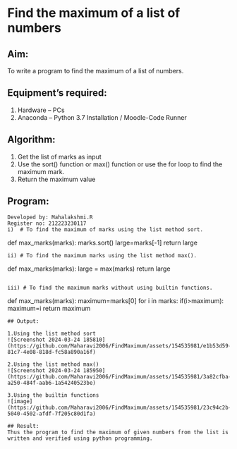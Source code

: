 # Find the maximum of a list of numbers
## Aim:
To write a program to find the maximum of a list of numbers.
## Equipment’s required:
1.	Hardware – PCs
2.	Anaconda – Python 3.7 Installation / Moodle-Code Runner
## Algorithm:
1.	Get the list of marks as input
2.	Use the sort() function or max() function or use the for loop to find the maximum mark.
3.	Return the maximum value
## Program:
```
Developed by: Mahalakshmi.R
Register no: 212223230117
i)	# To find the maximum of marks using the list method sort.
```
def max_marks(marks):
    marks.sort()
    large=marks[-1]
    return large
```
ii)	# To find the maximum marks using the list method max().
```
def max_marks(marks):
    large = max(marks)
    return large
```

iii) # To find the maximum marks without using builtin functions.
```
def max_marks(marks):
    maximum=marks[0]
    for i in marks:
        if(i>maximum):
            maximum=i
    return maximum
```
## Output:

1.Using the list method sort
![Screenshot 2024-03-24 185810](https://github.com/Maharavi2006/FindMaximum/assets/154535981/e1b53d59-81c7-4e08-818d-fc58a890a16f)

2.Using the list method max()
![Screenshot 2024-03-24 185950](https://github.com/Maharavi2006/FindMaximum/assets/154535981/3a82cfba-a250-484f-aab6-1a54240523be)

3.Using the builtin functions
![image](https://github.com/Maharavi2006/FindMaximum/assets/154535981/23c94c2b-5040-4502-afdf-7f205c80d1fa)

## Result:
Thus the program to find the maximum of given numbers from the list is written and verified using python programming.
